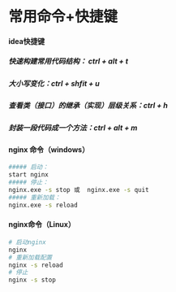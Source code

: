 # 常用命令+快捷键

#### idea快捷键

##### 快速构建常用代码结构： ctrl + alt + t 

##### 大小写变化：ctrl + shfit + u 

##### 查看类（接口）的继承（实现）层级关系：ctrl + h

##### 封装一段代码成一个方法：ctrl + alt + m

#### nginx 命令（windows）

```sh
##### 启动：
start nginx
##### 停止：
nginx.exe -s stop 或  nginx.exe -s quit
##### 重新加载：
nginx.exe -s reload
```

####  nginx命令（Linux）

```sh
# 启动nginx
nginx
# 重新加载配置
nginx -s reload
# 停止
nginx -s stop
```

